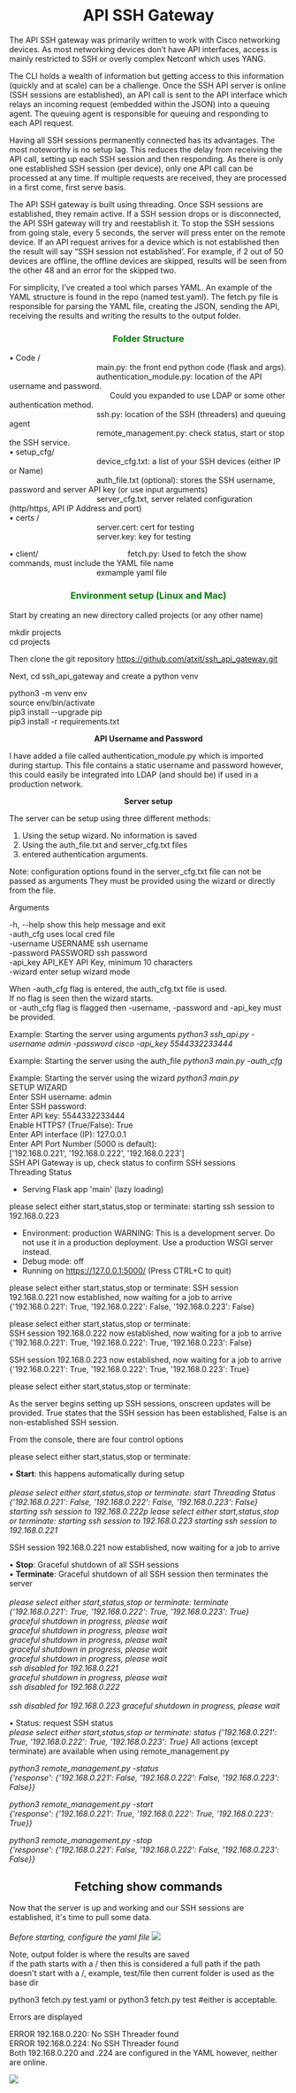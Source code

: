 <h1><strong><center> API SSH Gateway</center> </strong></h1>

The API SSH gateway was primarily written to work with Cisco networking devices. As most networking devices don’t have API interfaces, access is mainly restricted to SSH or overly complex Netconf which uses YANG. 

The CLI holds a wealth of information but getting access to this information (quickly and at scale) can be a challenge. Once the SSH API server is online (SSH sessions are established), an API call is sent to the API interface which relays an incoming request (embedded within the JSON) into a queuing agent. The queuing agent is responsible for queuing and responding to each API request. 

Having all SSH sessions permanently connected has its advantages. The most noteworthy is no setup lag. This reduces the delay from receiving the API call, setting up each SSH session and then responding. As there is only one established SSH session (per device), only one API call can be processed at any time. If multiple requests are received, they are processed in a first come, first serve basis.

The API SSH gateway is built using threading. Once SSH sessions are established, they remain active. If a SSH session drops or is disconnected, the API SSH gateway will try and reestablish it. To stop the SSH sessions from going stale, every 5 seconds, the server will press enter on the remote device. If an API request arrives for a device which is not established then the result will say “SSH session not established’. For example, if 2 out of 50 devices are offline, the offline devices are skipped, results will be seen from the other 48 and an error for the skipped two. 

For simplicity, I’ve created a tool which parses YAML. An example of the YAML structure is found in the repo (named test.yaml). The fetch.py file is responsible for parsing the YAML file, creating the JSON, sending the API, receiving the results and writing the results to the output folder. 

<center><h3 style="color: green"> Folder Structure</h3></center>

•	Code /<br>
&emsp;&emsp;&emsp;&emsp;&emsp;&emsp;&emsp;&emsp;&emsp;&emsp;&emsp; main.py: the front end python code (flask and args).<br>
&emsp;&emsp;&emsp;&emsp;&emsp;&emsp;&emsp;&emsp;&emsp;&emsp;&emsp; authentication_module.py: location of the API username and password. <br> 
&emsp;&emsp;&emsp;&emsp;&emsp;&emsp;&emsp;&emsp;&emsp;&emsp;&emsp;&emsp;&emsp;Could you expanded to use LDAP or some other authentication method.<br> 
&emsp;&emsp;&emsp;&emsp;&emsp;&emsp;&emsp;&emsp;&emsp;&emsp;&emsp; ssh.py: location of the SSH (threaders) and queuing agent<br> 
&emsp;&emsp;&emsp;&emsp;&emsp;&emsp;&emsp;&emsp;&emsp;&emsp;&emsp; remote_management.py: check status, start or stop the SSH service. <br>
•	setup_cfg/<br>
&emsp;&emsp;&emsp;&emsp;&emsp;&emsp;&emsp;&emsp;&emsp;&emsp;&emsp; device_cfg.txt: a list of your SSH devices (either IP or Name)<br>
&emsp;&emsp;&emsp;&emsp;&emsp;&emsp;&emsp;&emsp;&emsp;&emsp;&emsp; auth_file.txt (optional): stores the SSH username, password and server API key (or use input arguments)<br>
&emsp;&emsp;&emsp;&emsp;&emsp;&emsp;&emsp;&emsp;&emsp;&emsp;&emsp; server_cfg.txt, server related configuration (http/https, API IP Address and port)<br>
•	certs /<br>
&emsp;&emsp;&emsp;&emsp;&emsp;&emsp;&emsp;&emsp;&emsp;&emsp;&emsp; server.cert: cert for testing<br>
&emsp;&emsp;&emsp;&emsp;&emsp;&emsp;&emsp;&emsp;&emsp;&emsp;&emsp; server.key: key for testing<br>

•	client/
&emsp;&emsp;&emsp;&emsp;&emsp;&emsp;&emsp;&emsp;&emsp;&emsp;&emsp; fetch.py: Used to fetch the show commands, must include the YAML file name<br>
&emsp;&emsp;&emsp;&emsp;&emsp;&emsp;&emsp;&emsp;&emsp;&emsp;&emsp; exmample yaml file


<center><h3 style="color: green"> Environment setup (Linux and Mac)</h3></center>

Start by creating an new directory called projects (or any other name)

mkdir projects<br>
cd projects

Then clone the git repository
https://github.com/atxit/ssh_api_gateway.git

Next, cd ssh_api_gateway and create a python venv

python3 -m venv env<br> 
source env/bin/activate<br> 
pip3 install --upgrade pip<br> 
pip3 install -r requirements.txt<br> 


<center><b>API Username and Password</b></center>

I have added a file called authentication_module.py which is imported during startup. This file contains a static username and password however, this could easily be integrated into LDAP (and should be) if used in a production network. 

<b><center>Server setup</center></b>

The server can be setup using three different methods:

1)	Using the setup wizard. No information is saved
2)	Using the auth_file.txt and server_cfg.txt files
3)	entered authentication arguments. 

Note: configuration options found in the server_cfg.txt file can not be passed as arguments
They must be provided using the wizard or directly from the file. 

Arguments

  -h, --help          		show this help message and exit<br>
  -auth_cfg           		uses local cred file<br>
  -username USERNAME  	ssh username<br>
  -password PASSWORD 	ssh password<br>
  -api_key API_KEY    	API Key, minimum 10 characters<br>
  -wizard             		enter setup wizard mode

When -auth_cfg flag is entered, the auth_cfg.txt file is used.<br>
If no flag is seen then the wizard starts.<br>
or -auth_cfg flag is flagged then -username, -password and -api_key must be provided.

Example: Starting the server using arguments
<i>python3 ssh_api.py -username admin -password cisco -api_key 5544332233444</i>

Example: Starting the server using the auth_file
<i>python3 main.py -auth_cfg</i>

Example: Starting the server using the wizard
<i>python3 main.py</i>
<br>
SETUP WIZARD<br>
Enter SSH username: admin<br>
Enter SSH password: <br>
Enter API key: 5544332233444<br>
Enable HTTPS? (True/False): True<br>
Enter API interface (IP): 127.0.0.1<br>
Enter API Port Number (5000 is default): <br>
['192.168.0.221', '192.168.0.222', '192.168.0.223']<br>
SSH API Gateway is up, check status to confirm SSH sessions<br>
Threading Status<br>

 * Serving Flask app 'main' (lazy loading)

please select either start,status,stop or terminate: 
starting ssh session to 192.168.0.223
 * Environment: production
   WARNING: This is a development server. Do not use it in a production deployment.
   Use a production WSGI server instead.
 * Debug mode: off
 * Running on https://127.0.0.1:5000/ (Press CTRL+C to quit)

please select either start,status,stop or terminate: 
SSH session 192.168.0.221 now established, now waiting for a job to arrive<br>
{'192.168.0.221': True, '192.168.0.222': False, '192.168.0.223': False}

please select either start,status,stop or terminate: <br>
SSH session 192.168.0.222 now established, now waiting for a job to arrive
{'192.168.0.221': True, '192.168.0.222': True, '192.168.0.223': False}

SSH session 192.168.0.223 now established, now waiting for a job to arrive
{'192.168.0.221': True, '192.168.0.222': True, '192.168.0.223': True}

please select either start,status,stop or terminate: 

As the server begins setting up SSH sessions, onscreen updates will be provided.
True states that the SSH session has been established, False is an non-established SSH session.

From the console, there are four control options

please select either start,status,stop or terminate:

•	<b>Start</b>: this happens automatically during setup<br><br>
<i>please select either start,status,stop or terminate: start
Threading Status
{'192.168.0.221': False, '192.168.0.222': False, '192.168.0.223': False}
starting ssh session to 192.168.0.222p
lease select either start,status,stop or terminate: 
starting ssh session to 192.168.0.223
starting ssh session to 192.168.0.221
</i>

SSH session 192.168.0.221 now established, now waiting for a job to arrive<br>

•	<b>Stop</b>: Graceful shutdown of all SSH sessions<br>
•	<b>Terminate</b>: Graceful shutdown of all SSH session then terminates the server<br>
<i><br>
please select either start,status,stop or terminate: terminate<br>
{'192.168.0.221': True, '192.168.0.222': True, '192.168.0.223': True}<br>
graceful shutdown in progress, please wait<br>
graceful shutdown in progress, please wait<br>
graceful shutdown in progress, please wait<br>
graceful shutdown in progress, please wait<br>
graceful shutdown in progress, please wait<br>
ssh disabled for 192.168.0.221<br>
graceful shutdown in progress, please wait<br>
ssh disabled for 192.168.0.222<br>
<br>ssh disabled for 192.168.0.223
graceful shutdown in progress, please wait<br>
</i>

•	Status: request SSH status<br>
<i>
please select either start,status,stop or terminate: status
{'192.168.0.221': True, '192.168.0.222': True, '192.168.0.223': True}</i>
All actions (except terminate) are available when using remote_management.py

<i>
python3 remote_management.py -status<br>
{'response': {'192.168.0.221': False,
              '192.168.0.222': False,
              '192.168.0.223': False}}


python3 remote_management.py -start<br>
{'response': {'192.168.0.221': True,
              '192.168.0.222': True,
              '192.168.0.223': True}}


python3 remote_management.py -stop<br>
{'response': {'192.168.0.221': False,
              '192.168.0.222': False,
              '192.168.0.223': False}}
</i><br>

<h2><center>Fetching show commands</center></h2>
Now that the server is up and working and our SSH sessions are established, it's time to pull some data. <br><br>
<i>
Before starting, configure the yaml file

<img src=images/yaml_example.png>
</i>

Note, output folder is where the results are saved<br>
if the path starts with a / then this is considered a full path
if the path doesn't start with a /, example, test/file then current folder is used as the base dir


python3 fetch.py test.yaml or python3 fetch.py test #either is acceptable.<br>

Errors are displayed

ERROR 192.168.0.220: No SSH Threader found<br>
ERROR 192.168.0.224: No SSH Threader found<br>
</i>
Both 192.168.0.220 and .224 are configured in the YAML however, neither are online. 

<img src="images/output%20results.png">



 


  










